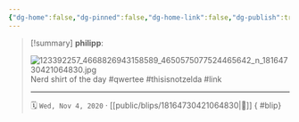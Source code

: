 ```yaml
---
{"dg-home":false,"dg-pinned":false,"dg-home-link":false,"dg-publish":true,"tags":["dgblip"],"disabled rules":["yaml-title","yaml-title-alias","file-name-heading"],"title":"philipp on instagram @ 2020-11-04","created-date":"2020-11-04T07:44:00","updated-date":"2025-05-02T17:43:08","dg-path":"blips/18164730421064830.md","permalink":"/blips/18164730421064830/","dgPassFrontmatter":true}
---
```


> [!summary] **philipp**:
>
> ![123392257_4668826943158589_4650575077524465642_n_18164730421064830.jpg](/img/user/attachments/123392257_4668826943158589_4650575077524465642_n_18164730421064830.jpg)
> Nerd shirt of the day #qwertee #thisisnotzelda #link
> - - -
>
> 🗓️ `Wed, Nov 4, 2020` · [[public/blips/18164730421064830\|🔗]]
{ #blip}

